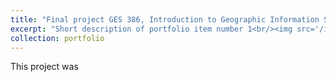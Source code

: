 ```yaml
---
title: "Final project GES 386, Introduction to Geographic Information Systems"
excerpt: "Short description of portfolio item number 1<br/><img src='/images/500x300.png'>"
collection: portfolio
---
```


This project was 
